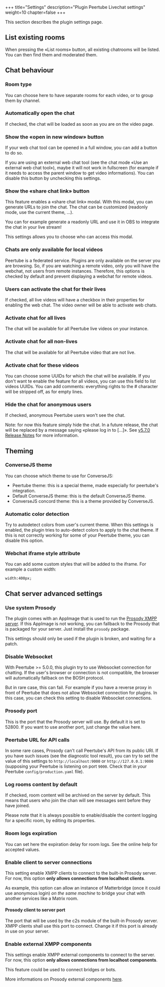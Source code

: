 +++
title="Settings"
description="Plugin Peertube Livechat settings"
weight=10
chapter=false
+++

This section describes the plugin settings page.

## List existing rooms

When pressing the «List rooms» button, all existing chatrooms will be listed.
You can then find them and moderated them.

## Chat behaviour

### Room type

You can choose here to have separate rooms for each video, or to group them by channel.

### Automatically open the chat

If checked, the chat will be loaded as soon as you are on the video page.

### Show the «open in new window» button

If your web chat tool can be opened in a full window, you can add a button to do so.

If you are using an external web chat tool (see the chat mode «Use an external web chat tool»), maybe it will not work in fullscreen (for example if it needs to access the parent window to get video informations). You can disable this button by unchecking this settings.

### Show the «share chat link» button

This feature enables a «share chat link» modal. With this modal, you can generate URLs to join the chat.
The chat can be customized (readonly mode, use the current theme, ...).

You can for example generate a readonly URL and use it in OBS to integrate the chat in your live stream!

This settings allows you to choose who can access this modal.

### Chats are only available for local videos

Peertube is a federated service. Plugins are only available on the server you are browsing.
So, if you are watching a remote video, only you will have the webchat, not users from remote instances.
Therefore, this options is checked by default and prevent displaying a webchat for remote videos.

### Users can activate the chat for their lives

If checked, all live videos will have a checkbox in their properties for enabling the web chat.
The video owner will be able to activate web chats.

### Activate chat for all lives

The chat will be available for all Peertube live videos on your instance.

### Activate chat for all non-lives

The chat will be available for all Peertube video that are not live.

### Activate chat for these videos

You can choose some UUIDs for which the chat will be available.
If you don't want te enable the feature for all videos, you can use this field to list videos UUIDs.
You can add comments: everything rights to the # character will be stripped off, as for empty lines.

### Hide the chat for anonymous users

If checked, anonymous Peertube users won't see the chat.

Note: for now this feature simply hide the chat.
In a future release, the chat will be replaced by a message saying «please log in to [...]».
See [v5.7.0 Release Notes](https://github.com/JohnXLivingston/peertube-plugin-livechat/blob/main/CHANGELOG.md#570) for more information.

## Theming

### ConverseJS theme

You can choose which theme to use for ConverseJS:

- Peertube theme: this is a special theme, made especially for peertube's integration.
- Default ConverseJS theme: this is the default ConverseJS theme.
- ConverseJS concord theme: this is a theme provided by ConverseJS.

### Automatic color detection

Try to autodetect colors from user's current theme.
When this settings is enabled, the plugin tries to auto-detect colors to apply to the chat theme.
If this is not correctly working for some of your Peertube theme, you can disable this option.

### Webchat iframe style attribute

You can add some custom styles that will be added to the iframe.
For example a custom width:

```width:400px;```

## Chat server advanced settings

### Use system Prosody

The plugin comes with an AppImage that is used to run the [Prosody XMPP server](https://prosody.im).
If this AppImage is not working, you can fallback to the Prosody that is packaged for your server. Just install the `prosody` package.

This settings should only be used if the plugin is broken, and waiting for a patch.

### Disable Websocket

With Peertube >= 5.0.0, this plugin try to use Websocket connection for chatting.
If the user's browser or connection is not compatible, the browser will automatically fallback on the BOSH protocol.

But in rare case, this can fail. For example if you have a reverse proxy in front of Peertube that does not
allow Websocket connection for plugins.
In this case, you can check this setting to disable Websocket connections.

### Prosody port

This is the port that the Prosody server will use. By default it is set to 52800. If you want to use another port, just change the value here.

### Peertube URL for API calls

In some rare cases, Prosody can't call Peertube's API from its public URI.
If you have such issues (see the diagnostic tool result), you can try to set the value
of this settings to `http://localhost:9000` or `http://127.0.0.1:9000`
(supposing your Peertube is listening on port `9000`. Check that in your Peertube `config/production.yaml` file).

### Log rooms content by default

If checked, room content will be archived on the server by default.
This means that users who join the chan will see messages sent before they have joined.

Please note that it is always possible to enable/disable the content logging for a specific room,
by editing its properties.

### Room logs expiration

You can set here the expiration delay for room logs.
See the online help for accepted values.

### Enable client to server connections

This setting enable XMPP clients to connect to the built-in Prosody server.
For now, this option **only allows connections from localhost clients**.

As example, this option can allow an instance of Matterbridge (once it could use anonymous login) *on the same machine* to bridge your chat with another services like a Matrix room.

#### Prosody client to server port

The port that will be used by the c2s module of the built-in Prosody server.
XMPP clients shall use this port to connect.
Change it if this port is already in use on your server.

### Enable external XMPP components

This settings enable XMPP external components to connect to the server.
For now, this option **only allows connections from localhost components**.

This feature could be used to connect bridges or bots.

More informations on Prosody external components [here](https://prosody.im/doc/components).
